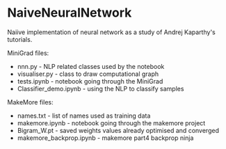 # NaiveNeuralNetwork
Naiive implementation of neural network as a study of Andrej Kaparthy's tutorials.

MiniGrad files:
* nnn.py - NLP related classes used by the notebook
* visualiser.py - class to draw computational graph
* tests.ipynb - notebook going through the MiniGrad
* Classifier_demo.ipynb - using the NLP to classify samples

MakeMore files:
* names.txt - list of names used as training data
* makemore.ipynb - notebook going through the makemore project
* Bigram_W.pt - saved weights values already optimised and converged
* makemore_backprop.ipynb - makemore part4 backprop ninja
